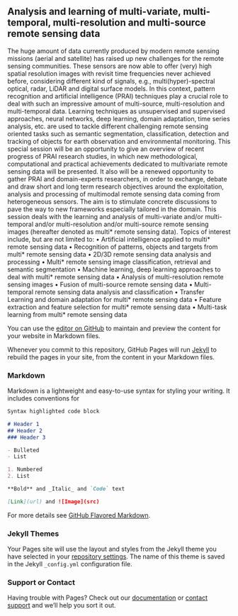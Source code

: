 ## Analysis and learning of multi-variate, multi-temporal, multi-resolution and multi-source remote sensing data

The huge amount of data currently produced by modern remote sensing missions (aerial and
satellite) has raised up new challenges for the remote sensing communities. These sensors are now
able to offer (very) high spatial resolution images with revisit time frequencies never achieved before,
considering different kind of signals, e.g., multi(hyper)-spectral optical, radar, LiDAR and digital surface
models. In this context, pattern recognition and artificial intelligence (PRAI) techniques play a crucial
role to deal with such an impressive amount of multi-source, multi-resolution and multi-temporal data.
Learning techniques as unsupervised and supervised approaches, neural networks, deep learning,
domain adaptation, time series analysis, etc. are used to tackle different challenging remote sensing
oriented tasks such as semantic segmentation, classification, detection and tracking of objects for earth
observation and environmental monitoring.
This special session will be an opportunity to give an overview of recent progress of PRAI
research studies, in which new methodological, computational and practical achievements dedicated
to multivariate remote sensing data will be presented. It also will be a renewed opportunity to gather
PRAI and domain-experts researchers, in order to exchange, debate and draw short and long term
research objectives around the exploitation, analysis and processing of multimodal remote sensing
data coming from heterogeneous sensors. The aim is to stimulate concrete discussions to pave the way
to new frameworks especially tailored in the domain.
This session deals with the learning and analysis of multi-variate and/or multi-temporal
and/or multi-resolution and/or multi-source remote sensing images (hereafter denoted as multi*
remote sensing data). Topics of interest include, but are not limited to:
• Artificial intelligence applied to multi* remote sensing data
• Recognition of patterns, objects and targets from multi* remote sensing data
• 2D/3D remote sensing data analysis and processing
• Multi* remote sensing image classification, retrieval and semantic segmentation
• Machine learning, deep learning approaches to deal with multi* remote sensing data
• Analysis of multi-resolution remote sensing images
• Fusion of multi-source remote sensing data
• Multi-temporal remote sensing data analysis and classification
• Transfer Learning and domain adaptation for multi* remote sensing data
• Feature extraction and feature selection for multi* remote sensing data
• Multi-task learning from multi* remote sensing data

You can use the [editor on GitHub](https://github.com/multiscale-icprai22/multiscale-icprai.github.io/edit/gh-pages/index.md) to maintain and preview the content for your website in Markdown files.

Whenever you commit to this repository, GitHub Pages will run [Jekyll](https://jekyllrb.com/) to rebuild the pages in your site, from the content in your Markdown files.

### Markdown

Markdown is a lightweight and easy-to-use syntax for styling your writing. It includes conventions for

```markdown
Syntax highlighted code block

# Header 1
## Header 2
### Header 3

- Bulleted
- List

1. Numbered
2. List

**Bold** and _Italic_ and `Code` text

[Link](url) and ![Image](src)
```

For more details see [GitHub Flavored Markdown](https://guides.github.com/features/mastering-markdown/).

### Jekyll Themes

Your Pages site will use the layout and styles from the Jekyll theme you have selected in your [repository settings](https://github.com/multiscale-icprai22/multiscale-icprai.github.io/settings/pages). The name of this theme is saved in the Jekyll `_config.yml` configuration file.

### Support or Contact

Having trouble with Pages? Check out our [documentation](https://docs.github.com/categories/github-pages-basics/) or [contact support](https://support.github.com/contact) and we’ll help you sort it out.
